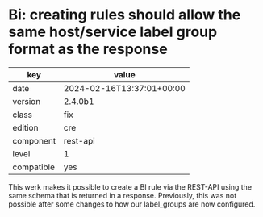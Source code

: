 [//]: # (werk v2)
# Bi: creating rules should allow the same host/service label group format as the response

key        | value
---------- | ---
date       | 2024-02-16T13:37:01+00:00
version    | 2.4.0b1
class      | fix
edition    | cre
component  | rest-api
level      | 1
compatible | yes

This werk makes it possible to create a BI rule via the REST-API using the same schema
that is returned in a response. Previously, this was not possible after some changes
to how our label_groups are now configured.
